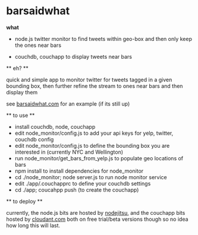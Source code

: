 
barsaidwhat
===========

**what**

* node.js twitter monitor to find tweets within geo-box and then only keep the ones near bars

* couchdb, couchapp to display tweets near bars

** eh? **

quick and simple app to monitor twitter for tweets tagged in a given bounding box, then further refine the stream to ones near bars and then display them

see <a href="http://barsaidwhat.com">barsaidwhat.com</a> for an example (if its still up)

** to use **

*  install couchdb, node, couchapp
*  edit node_monitor/config.js to add your api keys for yelp, twitter, couchdb config
*  edit node_monitor/config.js to define the bounding box you are interested in (currently NYC and Wellington)
*  run node_monitor/get_bars_from_yelp.js to populate geo locations of bars
* npm install to install dependencies for node_monitor
* cd ./node_monitor; node server.js to run node monitor service
* edit ./app/.couchapprc to define your couchdb settings
* cd ./app; coucahpp push (to create the couchapp)


** to deploy **

currently, the node.js bits are hosted by <a href="http://nodejitsu.com">nodejitsu</a>, and the couchapp bits hosted by <a href="http://cloudant.com">cloudant.com</a> both on free trial/beta versions though so no idea how long this will last.